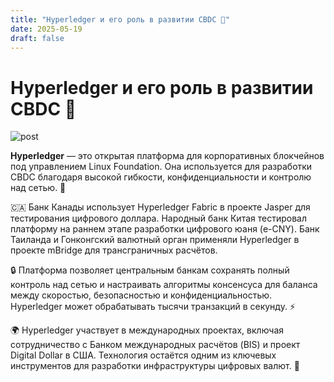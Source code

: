 ```yaml
---
title: "Hyperledger и его роль в развитии CBDC 💸"
date: 2025-05-19
draft: false
---
```


# Hyperledger и его роль в развитии CBDC 💸

![post](/images/hyperledger.jpg)

**Hyperledger** — это открытая платформа для корпоративных блокчейнов под управлением Linux Foundation. Она используется для разработки CBDC благодаря высокой гибкости, конфиденциальности и контролю над сетью. 🏦

🇨🇦 Банк Канады использует Hyperledger Fabric в проекте Jasper для тестирования цифрового доллара. Народный банк Китая тестировал платформу на раннем этапе разработки цифрового юаня (e-CNY). Банк Таиланда и Гонконгский валютный орган применяли Hyperledger в проекте mBridge для трансграничных расчётов.

🔒 Платформа позволяет центральным банкам сохранять полный контроль над сетью и настраивать алгоритмы консенсуса для баланса между скоростью, безопасностью и конфиденциальностью. Hyperledger может обрабатывать тысячи транзакций в секунду. ⚡

🌍 Hyperledger участвует в международных проектах, включая сотрудничество с Банком международных расчётов (BIS) и проект Digital Dollar в США. Технология остаётся одним из ключевых инструментов для разработки инфраструктуры цифровых валют. 🚀